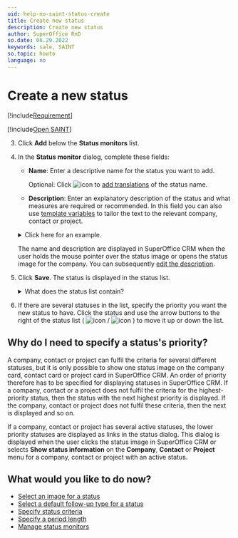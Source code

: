 ```yaml
---
uid: help-no-saint-status-create
title: Create new status
description: Create new status
author: SuperOffice RnD
so.date: 06.29.2022
keywords: sale, SAINT
so.topic: howto
language: no
---
```


# Create a new status

[!include[Requirement](../includes/note-saint-req.md)]

<!-- markdownlint-disable-file MD029 -->
[!include[Open SAINT](includes/open-saint-select-tab.md)]

3. Click **Add** below the **Status monitors** list.

4. In the **Status monitor** dialog, complete these fields:
    * **Name**: Enter a descriptive name for the status you want to add.

        Optional: Click ![icon][img2] to [add translations][8] of the status name.

    * **Description**: Enter an explanatory description of the status and what measures are required or recommended. In this field you can also use [template variables][9] to tailor the text to the relevant company, contact or project.

    <details><summary>Click here for an example.</summary>

    [!include[Example](includes/example-status-description.md)]
    </details>

    The name and description are displayed in SuperOffice CRM when the user holds the mouse pointer over the status image or opens the status image for the company. You can subsequently [edit the description][2].

5. Click **Save**. The status is displayed in the status list.

    <details><summary>What does the status list contain?</summary>

    ![icon][img3] – the **Visualize** icon indicates if to display a status image for company, contact or project cards that fulfil the status criteria. The icon is displayed only if you checked **Visualize** in the **Image** tab for the status in question (see [Select an image for a status][3]).

    ![icon][img4] – a red cross indicates that the status must be regenerated. The [status must be regenerated][4] each time you add, edited or deleted a criterion or if, for example, when you change an intention for a task. Statuses with red crosses are not updated and do not return current data when using SuperOffice CRM.

    **Name** – the name of the statuses. Deleted statuses are displayed in red if checked **Show deleted** is checked.

    **Priority** – the priority of the statuses. The priority determines which status to display if a company, contact or project fulfils the criteria for several statuses.
    </details>

6. If there are several statuses in the list, specify the priority you want the new status to have. Click the status and use the arrow buttons to the right of the status list ( ![icon][img5] / ![icon][img6] ) to move it up or down the list.

## Why do I need to specify a status's priority?

A company, contact or project can fulfil the criteria for several different statuses, but it is only possible to show one status image on the company card, contact card or project card in SuperOffice CRM. An order of priority therefore has to be specified for displaying statuses in SuperOffice CRM. If a company, contact or a project does not fulfil the criteria for the highest-priority status, then the status with the next highest priority is displayed. If the company, contact or project does not fulfil these criteria, then the next is displayed and so on.

If a company, contact or project has several active statuses, the lower priority statuses are displayed as links in the status dialog. This dialog is displayed when the user clicks the status image in SuperOffice CRM or selects **Show status information** on the **Company**, **Contact** or **Project** menu for a company, contact or project with an active status.

## What would you like to do now?

* [Select an image for a status][3]
* [Select a default follow-up type for a status][5]
* [Specify status criteria][6]
* [Specify a period length][7]
* [Manage status monitors][4]

<!-- Referenced links -->
[2]: edit-status.md
[3]: select-image-for-status.md
[4]: manage-status-monitors.md
[5]: select-default-follow-up-type-for-status.md
[6]: select-status-criteria.md
[7]: select-period-length.md
[8]: ../../../../globalization-and-localization/learn/translate-fields.md
[9]: ../../../../document/learn/template-variables.md

<!-- Referenced images -->
[img2]: ../../../../../../common/icons/az.png
[img3]: ../../../../../media/icons/admin/visualize.bmp
[img4]: ../../../../../media/icons/admin/red-x.bmp
[img5]: ../../../../../media/icons/arrow-up.png
[img6]: ../../../../../media/icons/arrow-down.png

